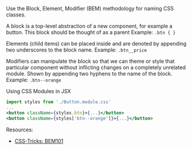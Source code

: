 Use the Block, Element, Modifier (BEM) methodology for naming CSS classes.

A block is a top-level abstraction of a new component, for example a button. This block should be thought of as a parent
Example: `.btn { }`

Elements (child items) can be placed inside and are denoted by appending two underscores to the block name.
Example: `.btn__price`

Modifiers can manipulate the block so that we can theme or style that particular component without inflicting changes on a completely unrelated module. Shown by appending two hyphens to the name of the block.
Example: `.btn--orange`

Using CSS Modules in JSX

```jsx
import styles from './Button.module.css'
...
<button className={styles.btn}>{...}</button>
<button className={styles['btn--orange']}>{...}</button>
```

Resources:

- [CSS-Tricks: BEM101](https://css-tricks.com/bem-101/)
